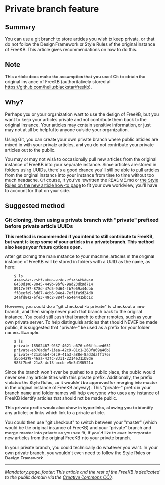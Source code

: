 # Private branch feature

## Summary
You can use a git branch to store articles you wish to keep private, or that do not follow the Design Framework or Style Rules of the original instance of FreeKB.  This article gives recommendations on how to do this.

## Note
This article does make the assumption that you used Git to obtain the original instance of FreeKB (authoritatively stored at https://github.com/heliusblackstar/freekb).

## Why?
Perhaps you or your organization want to use the design of FreeKB, but you want to keep your articles private and not contribute them back to the original instance.  Your articles may contain sensitive information, or just may not at all be helpful to anyone outside your organization.

Using Git, you can create your own private branch where public articles are mixed in with your private articles, and you do not contribute your private articles out to the public.

You may or may not wish to occasionally pull new articles from the original instance of FreeKB into your separate instance.  Since articles are stored in folders using UUIDs, there's a good chance you'll still be able to pull articles from the original instance into your instance from time to time without too much headache.  Of course, if you've rewritten the README.md or [the Style Rules on the new article how-to page](9d798584-cb62-45ba-9b80-bde71b946329\index.md) to fit your own worldview, you'll have to account for that on your side.

## Suggested method
### Git cloning, then using a private branch with "private" prefixed before private article UUIDs
**This method is recommended if you intend to still contribute to FreeKB, but want to keep some of your articles in a private branch.  This method also keeps your future options open.**

After git cloning the main instance to your machine, articles in the original instance of FreeKB will be stored in folders with a UUID as the name, as here:

        $ ls
        41e45de3-25bf-4b06-87d6-2f74b6bbd848
        6450d106-8045-449b-9bf8-9ad23db8d714
        8917ef97-878d-47d5-9d64-fb7e69a44dbb
        ff8eefe9-3d87-4cb6-94e4-7ef1fa9d24d0
        24afd842-efe3-49c2-884f-e54e4415bc1c

However, you could do a "git checkout -b private" to checkout a new branch, and then simply never push that branch back to the original instance.  You could still push that branch to other remotes, such as your own private server.
To help distinguish articles that should NEVER be made public, it is suggested that "private-" be used as a prefix for your folder names.  Example:

        $ ls
        private-18502467-9937-4621-a676-c06ffcaed651
        private-eb70adef-1bea-42c9-81c1-268fa69a46b8
        private-421abab4-b8c9-41a3-a88e-8ad3daff176e
        a56b4299-46aa-43fc-8311-2214e311b8de
        983f7be6-21a8-4c13-bccb-e5e5d196521a

Since the branch won't ever be pushed to a public place, the public would never see any article titles with this private prefix.  Additionally, the prefix violates the Style Rules, so it wouldn't be approved for merging into master in the original instance of FreeKB anyway).  This "private-" prefix in your branch name and folder names will help everyone who uses any instance of FreeKB identify articles that should not be made public.

This private prefix would also show in hyperlinks, allowing you to identify any articles or links which link to a private article.

You could then use "git checkout" to switch between your "master" (which would be the original instance of FreeKB) and your "private" branch and merge master into private as you see fit, if you'd like to ever incorporate new articles from the original FreeKB into your private branch.

In your private branch, you could technically do whatever you want.  In your own private branch, you wouldn't even need to follow the Style Rules or Design Framework.  


***
_Mandatory_page_footer: This article and the rest of the FreeKB is dedicated to the public domain via the [Creative Commons CC0](../LICENSE.md)._


